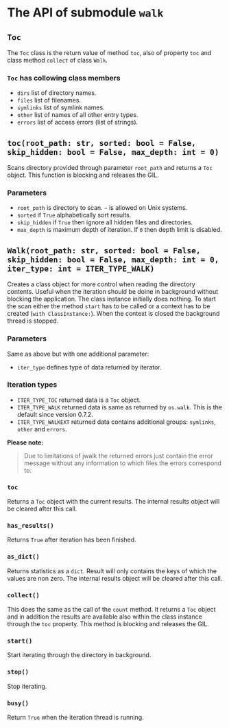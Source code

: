 # The API of submodule ``walk``

## ``Toc``

The ``Toc`` class is the return value of method ``toc``, also of property ``toc`` and class method ``collect`` of class ``Walk``.

### ``Toc`` has collowing class members

- ``dirs`` list of directory names.
- ``files`` list of filenames.
- ``symlinks`` list of symlink names.
- ``other`` list of names of all other entry types.
- ``errors`` list of access errors (list of strings).

## ``toc(root_path: str, sorted: bool = False, skip_hidden: bool = False, max_depth: int = 0)``

Scans directory provided through parameter ``root_path`` and returns a ``Toc`` object. This function is blocking and releases the GIL.

### Parameters

- ``root_path`` is directory to scan. ``~`` is allowed on Unix systems.
- ``sorted`` if ``True`` alphabetically sort results.
- ``skip_hidden`` if ``True`` then ignore all hidden files and directories.
- ``max_depth`` is maximum depth of iteration. If ``0`` then depth limit is disabled.

## ``Walk(root_path: str, sorted: bool = False, skip_hidden: bool = False, max_depth: int = 0, iter_type: int = ITER_TYPE_WALK)``

Creates a class object for more control when reading the directory contents. Useful when the iteration should be doine in background without blocking the application. The class instance initially does nothing. To start the scan either the method ``start`` has to be called or a context has to be created (``with ClassInstance:``). When the context is closed the background thread is stopped.

### Parameters

Same as above but with one additional parameter:

- ``iter_type`` defines type of data returned by iterator.

### Iteration types

- ``ITER_TYPE_TOC`` returned data is a ``Toc`` object.
- ``ITER_TYPE_WALK`` returned data is same as returned by ``os.walk``. This is the default since version 0.7.2.
- ``ITER_TYPE_WALKEXT`` returned data contains additional groups: ``symlinks``, ``other`` and ``errors``.

**Please note:**
> Due to limitations of jwalk the returned errors just contain the error message without any information to which files the errors correspond to.

### ``toc``

Returns a ``Toc`` object with the current results. The internal results object will be cleared after this call.

### ``has_results()``

Returns ``True`` after iteration has been finished.

### ``as_dict()``

Returns statistics as a ``dict``. Result will only contains the keys of which the values are non zero. The internal results object will be cleared after this call.

### ``collect()``

This does the same as the call of the ``count`` method. It returns a ``Toc`` object and in addition the results are available also within the class instance through the ``toc`` property. This method is blocking and releases the GIL.

### ``start()``

Start iterating through the directory in background.

### ``stop()``

Stop iterating.

### ``busy()``

Return ``True`` when the iteration thread is running.
